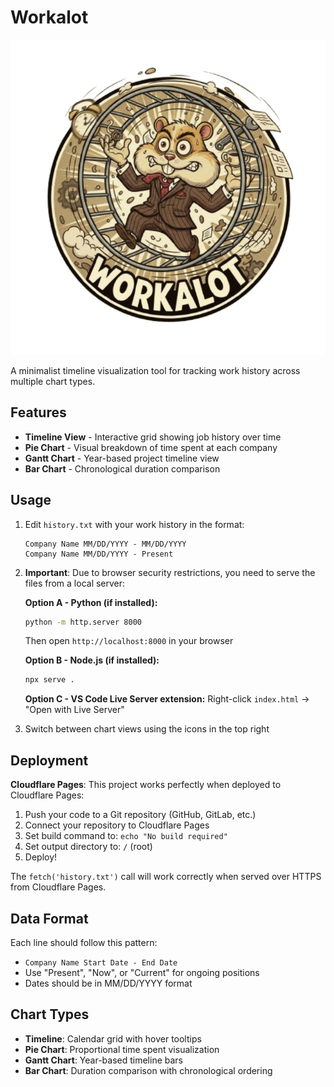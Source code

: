 # Workalot

![Workalot Logo](logo.png)

A minimalist timeline visualization tool for tracking work history across multiple chart types.

## Features

- **Timeline View** - Interactive grid showing job history over time
- **Pie Chart** - Visual breakdown of time spent at each company
- **Gantt Chart** - Year-based project timeline view
- **Bar Chart** - Chronological duration comparison

## Usage

1. Edit `history.txt` with your work history in the format:
   ```
   Company Name MM/DD/YYYY - MM/DD/YYYY
   Company Name MM/DD/YYYY - Present
   ```

2. **Important**: Due to browser security restrictions, you need to serve the files from a local server:
   
   **Option A - Python (if installed):**
   ```bash
   python -m http.server 8000
   ```
   Then open `http://localhost:8000` in your browser
   
   **Option B - Node.js (if installed):**
   ```bash
   npx serve .
   ```
   
   **Option C - VS Code Live Server extension:**
   Right-click `index.html` → "Open with Live Server"

3. Switch between chart views using the icons in the top right

## Deployment

**Cloudflare Pages**: This project works perfectly when deployed to Cloudflare Pages:

1. Push your code to a Git repository (GitHub, GitLab, etc.)
2. Connect your repository to Cloudflare Pages
3. Set build command to: `echo "No build required"`
4. Set output directory to: `/` (root)
5. Deploy!

The `fetch('history.txt')` call will work correctly when served over HTTPS from Cloudflare Pages.

## Data Format

Each line should follow this pattern:
- `Company Name Start Date - End Date`
- Use "Present", "Now", or "Current" for ongoing positions
- Dates should be in MM/DD/YYYY format

## Chart Types

- **Timeline**: Calendar grid with hover tooltips
- **Pie Chart**: Proportional time spent visualization
- **Gantt Chart**: Year-based timeline bars
- **Bar Chart**: Duration comparison with chronological ordering

